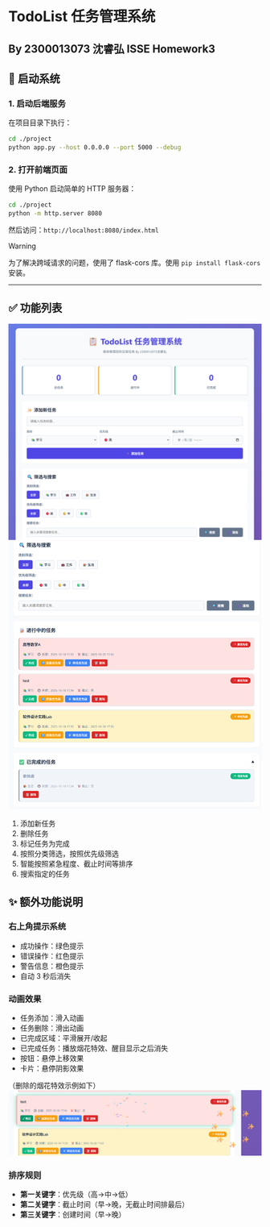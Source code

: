 # TodoList 任务管理系统
## By 2300013073 沈睿弘 ISSE Homework3

## 🚀 启动系统

### 1. 启动后端服务
在项目目录下执行：
```bash
cd ./project
python app.py --host 0.0.0.0 --port 5000 --debug
```

### 2. 打开前端页面
使用 Python 启动简单的 HTTP 服务器：
```bash
cd ./project
python -m http.server 8080
```
然后访问：`http://localhost:8080/index.html`

> [!WARNING]
> 为了解决跨域请求的问题，使用了 flask-cors 库。使用 `pip install flask-cors` 安装。

---

## ✅ 功能列表
![](md_images/2025-10-18-17-33-06.png)
![](md_images/2025-10-18-17-34-41.png)

1. 添加新任务
2. 删除任务
3. 标记任务为完成
4. 按照分类筛选，按照优先级筛选
5. 智能按照紧急程度、截止时间等排序
6. 搜索指定的任务

## ✨ 额外功能说明

### 右上角提示系统
- 成功操作：绿色提示
- 错误操作：红色提示
- 警告信息：橙色提示
- 自动 3 秒后消失

### 动画效果
- 任务添加：滑入动画
- 任务删除：滑出动画
- 已完成区域：平滑展开/收起
- 已完成任务：播放烟花特效、醒目显示之后消失
- 按钮：悬停上移效果
- 卡片：悬停阴影效果

（删除的烟花特效示例如下）
![](md_images/2025-10-18-17-36-24.png)

### 排序规则
- **第一关键字**：优先级（高→中→低）
- **第二关键字**：截止时间（早→晚，无截止时间排最后）
- **第三关键字**：创建时间（早→晚）